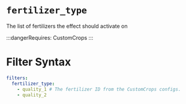 # `fertilizer_type`

The list of fertilizers the effect should activate on

:::dangerRequires:
CustomCrops
:::
# Filter Syntax
```yaml
filters:
  fertilizer_type: 
    - quality_1 # The fertilizer ID from the CustomCrops configs. 
    - quality_2
```
